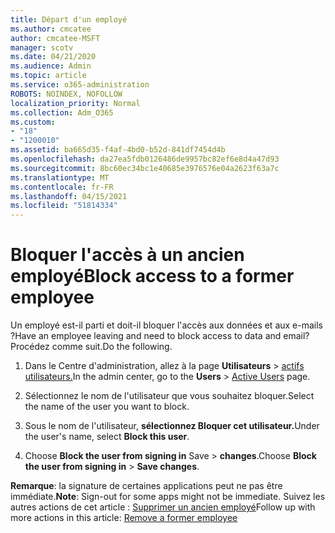 ```yaml
---
title: Départ d'un employé
ms.author: cmcatee
author: cmcatee-MSFT
manager: scotv
ms.date: 04/21/2020
ms.audience: Admin
ms.topic: article
ms.service: o365-administration
ROBOTS: NOINDEX, NOFOLLOW
localization_priority: Normal
ms.collection: Adm_O365
ms.custom:
- "18"
- "1200010"
ms.assetid: ba665d35-f4af-4bd0-b52d-841df7454d4b
ms.openlocfilehash: da27ea5fdb0126486de9957bc82ef6e8d4a47d93
ms.sourcegitcommit: 8bc60ec34bc1e40685e3976576e04a2623f63a7c
ms.translationtype: MT
ms.contentlocale: fr-FR
ms.lasthandoff: 04/15/2021
ms.locfileid: "51814334"
---
```

# <a name="block-access-to-a-former-employee"></a><span data-ttu-id="ea62a-102">Bloquer l'accès à un ancien employé</span><span class="sxs-lookup"><span data-stu-id="ea62a-102">Block access to a former employee</span></span>

<span data-ttu-id="ea62a-103">Un employé est-il parti et doit-il bloquer l'accès aux données et aux e-mails ?</span><span class="sxs-lookup"><span data-stu-id="ea62a-103">Have an employee leaving and need to block access to data and email?</span></span> <span data-ttu-id="ea62a-104">Procédez comme suit.</span><span class="sxs-lookup"><span data-stu-id="ea62a-104">Do the following.</span></span>
  
1. <span data-ttu-id="ea62a-105">Dans le Centre d'administration, allez à la page **Utilisateurs** \> [actifs utilisateurs.](https://go.microsoft.com/fwlink/p/?linkid=834822)</span><span class="sxs-lookup"><span data-stu-id="ea62a-105">In the admin center, go to the **Users** \> [Active Users](https://go.microsoft.com/fwlink/p/?linkid=834822) page.</span></span>

2. <span data-ttu-id="ea62a-106">Sélectionnez le nom de l'utilisateur que vous souhaitez bloquer.</span><span class="sxs-lookup"><span data-stu-id="ea62a-106">Select the name of the user you want to block.</span></span>

3. <span data-ttu-id="ea62a-107">Sous le nom de l'utilisateur, **sélectionnez Bloquer cet utilisateur.**</span><span class="sxs-lookup"><span data-stu-id="ea62a-107">Under the user's name, select **Block this user**.</span></span>

4. <span data-ttu-id="ea62a-108">Choose **Block the user from signing in** Save \> **changes**.</span><span class="sxs-lookup"><span data-stu-id="ea62a-108">Choose **Block the user from signing in** \> **Save changes**.</span></span>

<span data-ttu-id="ea62a-109">**Remarque**: la signature de certaines applications peut ne pas être immédiate.</span><span class="sxs-lookup"><span data-stu-id="ea62a-109">**Note**: Sign-out for some apps might not be immediate.</span></span> <span data-ttu-id="ea62a-110">Suivez les autres actions de cet article : [Supprimer un ancien employé](https://docs.microsoft.com/microsoft-365/admin/add-users/remove-former-employee)</span><span class="sxs-lookup"><span data-stu-id="ea62a-110">Follow up with more actions in this article: [Remove a former employee](https://docs.microsoft.com/microsoft-365/admin/add-users/remove-former-employee)</span></span>